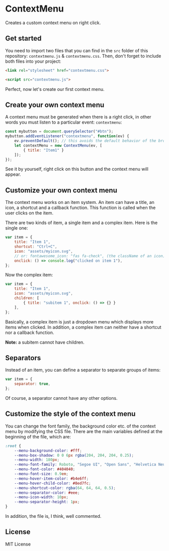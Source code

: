 # ContextMenu

Creates a custom context menu on right click.

## Get started

You need to import two files that you can find in the `src` folder of this repository: `contextmenu.js` & `contextmenu.css`. Then, don't forget to include both files into your project:

```html
<link rel="stylesheet" href="contextmenu.css">
```

```html
<script src="contextmenu.js">
```

Perfect, now let's create our first context menu.

## Create your own context menu

A context menu must be generated when there is a right click, in other words you must listen to a particular event: `contextmenu`:

```javascript
const mybutton = document.querySelector("#btn");
mybutton.addEventListener("contextmenu", function(ev) {
    ev.preventDefault(); // this avoids the default behavior of the browser
    let contextMenu = new ContextMenu(ev, [
        { title: "Item1" }
    ]);
});
```

See it by yourself, right click on this button and the context menu will appear.

## Customize your own context menu

The context menu works on an item system. An item can have a title, an icon, a shortcut and a callback function. This function is called when the user clicks on the item.

There are two kinds of item, a single item and a complex item. Here is the single one:

```javascript
var item = {
    title: "Item 1",
    shortcut: "Ctrl+C",
    icon: "assets/myicon.svg",
    // or: fontawesome_icon: "fas fa-check", (the className of an icon)
    onclick: () => console.log("clicked on item 1"),
};
```

Now the complex item:

```javascript
var item = {
    title: "Item 1",
    icon: "assets/myicon.svg",
    children: [
        { title: "subitem 1", onclick: () => {} }
    ],
};
```

Basically, a complex item is just a dropdown menu which displays more items when clicked. In addition, a complex item can neither have a shortcut nor a callback function.

**Note:** a subitem cannot have children.

## Separators

Instead of an item, you can define a separator to separate groups of items:

```javascript
var item = {
    separator: true,
};
```

Of course, a separator cannot have any other options.

## Customize the style of the context menu

You can change the font family, the background color etc. of the context menu by modifying the CSS file. There are the main variables defined at the beginning of the file, which are:

```css
:root {
	--menu-background-color: #fff;
	--menu-box-shadow: 0 0 6px rgba(204, 204, 204, 0.25);
	--menu-width: 180px;
	--menu-font-family: Roboto, "Segoe UI", "Open Sans", "Helvetica Neue", sans-serif;
	--menu-font-color: #404040;
	--menu-font-size: 0.9em;
	--menu-hover-item-color: #b4e6ff;
	--menu-hover-child-color: #8ed7fc;
	--menu-shortcut-color: rgba(64, 64, 64, 0.5);
	--menu-separator-color: #eee;
	--menu-icon-width: 10px;
	--menu-separator-height: 1px;
}
```

In addition, the file is, I think, well commented.

## License

MIT License